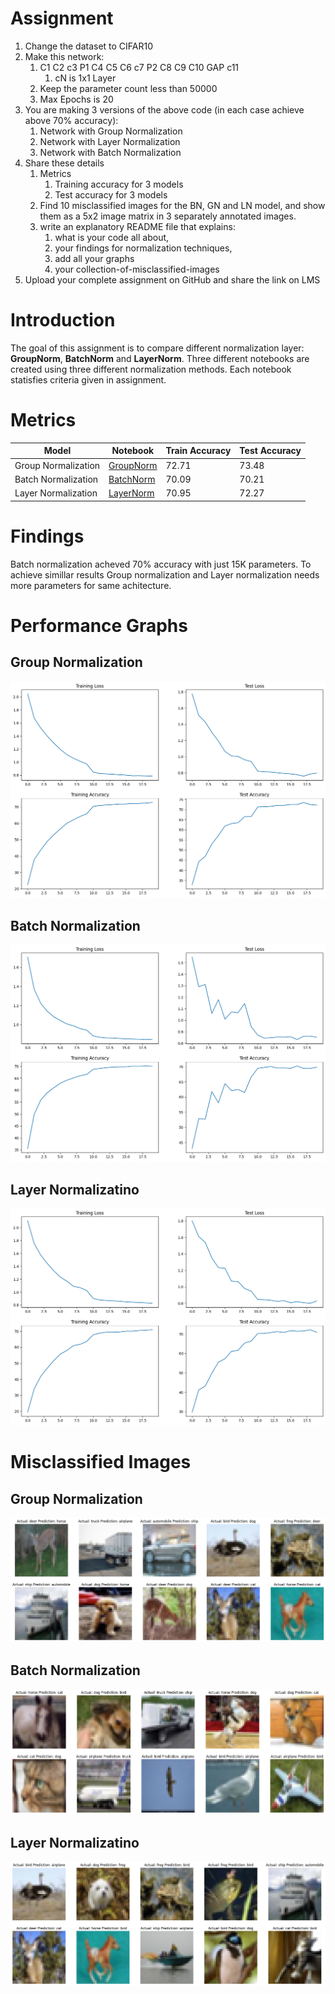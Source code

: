 # Assignment
1. Change the dataset to CIFAR10
2. Make this network:
    1. C1 C2 c3 P1 C4 C5 C6 c7 P2 C8 C9 C10 GAP c11
        1. cN is 1x1 Layer
    2. Keep the parameter count less than 50000
    3. Max Epochs is 20
3. You are making 3 versions of the above code (in each case achieve above 70% accuracy):
    1. Network with Group Normalization
    2. Network with Layer Normalization
    3. Network with Batch Normalization
4. Share these details
    1.  Metrics
        1. Training accuracy for 3 models
        2. Test accuracy for 3 models
    2. Find 10 misclassified images for the BN, GN and LN model, and show them as a 5x2 image matrix in 3 separately annotated images. 
    3. write an explanatory README file that explains:
        1. what is your code all about,
        2. your findings for normalization techniques,
        3. add all your graphs
        4. your collection-of-misclassified-images 
4. Upload your complete assignment on GitHub and share the link on LMS

# Introduction
The goal of this assignment is to compare different normalization layer: **GroupNorm**, **BatchNorm** and **LayerNorm**. Three different notebooks are created using three different normalization methods. Each notebook statisfies criteria given in assignment. 

# Metrics
|Model|Notebook|Train Accuracy| Test Accuracy|
|-----|--------|--------------|--------------|
Group Normalization|[GroupNorm](./ERA_V2_S8_GroupNorm.ipynb)|72.71|73.48|
Batch Normalization|[BatchNorm](./ERA_V2_S8_BatchNorm.ipynb)|70.09|70.21
Layer Normalization|[LayerNorm](./ERA_V2_S8_LayerNorm.ipynb)|70.95|72.27

# Findings
Batch normalization acheved 70% accuracy with just 15K parameters. To achieve simillar results Group normalization and Layer normalization needs more parameters for same achitecture. 

# Performance Graphs
## Group Normalization
![GroupNorm](./Images/GroupNorm/metrics.png)

## Batch Normalization
![BatchNorm](./Images/BatchNorm/metrics.png)

## Layer Normalizatino
![LayerNorm](./Images/LayerNorm/metrics.png)

# Misclassified Images
## Group Normalization
![GroupNorm](./Images/GroupNorm/results.png)

## Batch Normalization
![BatchNorm](./Images/BatchNorm/results.png)

## Layer Normalizatino
![LayerNorm](./Images/LayerNorm/results.png)